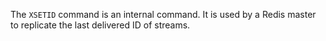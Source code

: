 The `XSETID` command is an internal command.
It is used by a Redis master to replicate the last delivered ID of streams.